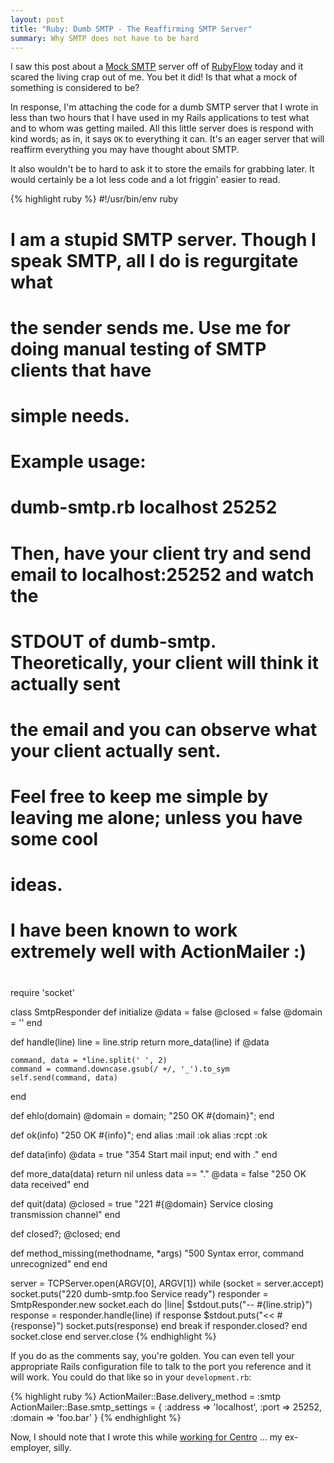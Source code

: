 ```yaml
---
layout: post
title: "Ruby: Dumb SMTP - The Reaffirming SMTP Server"
summary: Why SMTP does not have to be hard
---
```


I saw this post about a [Mock SMTP](http://d.hatena.ne.jp/koseki2/20081030/mocksmtpd) server off of [RubyFlow](http://rubyflow.com) today and it scared the living crap out of me. You bet it did! Is that what a mock of something is considered to be?

In response, I'm attaching the code for a dumb SMTP server that I wrote in less than two hours that I have used in my Rails applications to test what and to whom was getting mailed. All this little server does is respond with kind words; as in, it says `OK` to everything it can. It's an eager server that will reaffirm everything you may have thought about SMTP.

It also wouldn't be to hard to ask it to store the emails for grabbing later. It would certainly be a lot less code and a lot friggin' easier to read.

{% highlight ruby %}
#!/usr/bin/env ruby

# I am a stupid SMTP server. Though I speak SMTP, all I do is regurgitate what
# the sender sends me. Use me for doing manual testing of SMTP clients that have
# simple needs.
#
# Example usage:
#   dumb-smtp.rb localhost 25252
#
# Then, have your client try and send email to localhost:25252 and watch the
# STDOUT of dumb-smtp. Theoretically, your client will think it actually sent
# the email and you can observe what your client actually sent.
#
# Feel free to keep me simple by leaving me alone; unless you have some cool 
# ideas.
#
# I have been known to work extremely well with ActionMailer :)
#
require 'socket'

class SmtpResponder
  def initialize
    @data = false
    @closed = false
    @domain = ''
  end

  def handle(line)
    line = line.strip
    return more_data(line) if @data

    command, data = *line.split(' ', 2)
    command = command.downcase.gsub(/ +/, '_').to_sym
    self.send(command, data)
  end

  def ehlo(domain) @domain = domain; "250 OK #{domain}"; end

  def ok(info) "250 OK #{info}"; end
  alias :mail :ok
  alias :rcpt :ok

  def data(info)
    @data = true
    "354 Start mail input; end with <CRLF>.<CRLF>"
  end

  def more_data(data)
    return nil unless data == "."
    @data = false
    "250 OK data received"
  end

  def quit(data)
    @closed = true
    "221 #{@domain} Service closing transmission channel"
  end

  def closed?; @closed; end

  def method_missing(methodname, *args)
    "500 Syntax error, command unrecognized"
  end
end

server = TCPServer.open(ARGV[0], ARGV[1])
while (socket = server.accept)
  socket.puts("220 dumb-smtp.foo Service ready")
  responder = SmtpResponder.new
  socket.each do |line|
    $stdout.puts("-- #{line.strip}")
    response = responder.handle(line)
    if response
      $stdout.puts("<< #{response}")
      socket.puts(response)
    end
    break if responder.closed?
  end
  socket.close
end
server.close
{% endhighlight %}

If you do as the comments say, you're golden. You can even tell your appropriate Rails configuration file to talk to the port you reference and it will work. You could do that like so in your `development.rb`:

{% highlight ruby %}
ActionMailer::Base.delivery_method = :smtp
ActionMailer::Base.smtp_settings = {
  :address => 'localhost', :port => 25252, :domain => 'foo.bar'
}
{% endhighlight %}

Now, I should note that I wrote this while [working for Centro](http://centro.net) ... my ex-employer, silly.
